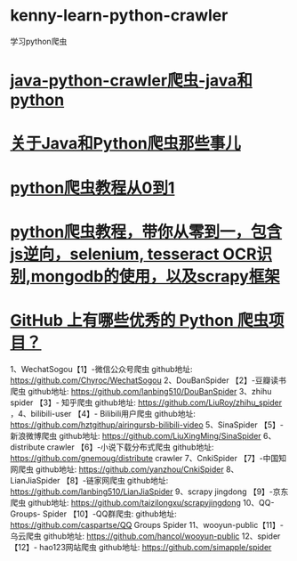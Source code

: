 # kenny-learn-python-crawler
学习python爬虫

# <a href="https://github.com/kennycaiguo/java-python-crawler">java-python-crawler爬虫-java和python</a>
# <a href="https://github.com/kennycaiguo/Crawler">关于Java和Python爬虫那些事儿</a>
# <a href="https://github.com/wistbean/learn_python3_spider">python爬虫教程从0到1</a>
# <a href="https://github.com/Kr1s77/Python-crawler-tutorial-starts-from-zero">python爬虫教程，带你从零到一，包含js逆向，selenium, tesseract OCR识别,mongodb的使用，以及scrapy框架</a>
# <a href="https://www.zhihu.com/question/58151047">GitHub 上有哪些优秀的 Python 爬虫项目？</a>
1、WechatSogou【1】-微信公众号爬虫
github地址: https://github.com/Chyroc/WechatSogou
2、DouBanSpider 【2】-豆瓣读书爬虫
github地址: https://github.com/lanbing510/DouBanSpider
3、zhihu spider 【3】- 知乎爬虫
github地址: https://github.com/LiuRoy/zhihu_spider 
，4、bilibili-user 【4】- Bilibili用户爬虫
github地址: https://github.com/hztgithup/airingursb-bilibili-video
5、SinaSpider 【5】-新浪微博爬虫
github地址: https://github.com/LiuXingMing/SinaSpider
6、distribute crawler 【6】-小说下载分布式爬虫
github地址: https://github.com/gnemoug/distribute crawler
7、CnkiSpider 【7】-中国知网爬虫
github地址: https://github.com/yanzhou/CnkiSpider
8、 LianJiaSpider 【8】-链家网爬虫
github地址: https://github.com/lanbing510/LianJiaSpider
9、scrapy jingdong 【9】-京东爬虫
github地址: https://github.com/taizilongxu/scrapyjingdong
10、QQ-Groups- Spider 【10】-QQ群爬虫:
github地址: https://github.com/caspartse/QQ Groups Spider
11、wooyun-public【11】-乌云爬虫
github地址: https://github.com/hancol/wooyun-public
12、spider【12】- hao123网站爬虫
github地址: https://github.com/simapple/spider
# <a href=""></a>
# <a href=""></a>
# <a href=""></a>
# <a href=""></a>
# <a href=""></a>
# <a href=""></a>
# <a href=""></a>
# <a href=""></a>

# <a href=""></a>
# <a href=""></a>
# <a href=""></a>
